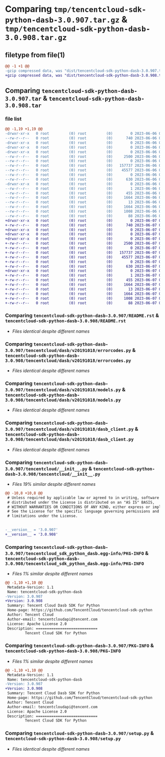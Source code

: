 # Comparing `tmp/tencentcloud-sdk-python-dasb-3.0.907.tar.gz` & `tmp/tencentcloud-sdk-python-dasb-3.0.908.tar.gz`

## filetype from file(1)

```diff
@@ -1 +1 @@
-gzip compressed data, was "dist/tencentcloud-sdk-python-dasb-3.0.907.tar", last modified: Tue Jun  6 02:24:26 2023, max compression
+gzip compressed data, was "dist/tencentcloud-sdk-python-dasb-3.0.908.tar", last modified: Wed Jun  7 00:22:10 2023, max compression
```

## Comparing `tencentcloud-sdk-python-dasb-3.0.907.tar` & `tencentcloud-sdk-python-dasb-3.0.908.tar`

### file list

```diff
@@ -1,19 +1,19 @@
-drwxr-xr-x   0 root         (0) root         (0)        0 2023-06-06 02:24:26.000000 tencentcloud-sdk-python-dasb-3.0.907/
--rw-r--r--   0 root         (0) root         (0)      740 2023-06-06 02:24:25.000000 tencentcloud-sdk-python-dasb-3.0.907/README.rst
-drwxr-xr-x   0 root         (0) root         (0)        0 2023-06-06 02:24:26.000000 tencentcloud-sdk-python-dasb-3.0.907/tencentcloud/
-drwxr-xr-x   0 root         (0) root         (0)        0 2023-06-06 02:24:26.000000 tencentcloud-sdk-python-dasb-3.0.907/tencentcloud/dasb/
-drwxr-xr-x   0 root         (0) root         (0)        0 2023-06-06 02:24:26.000000 tencentcloud-sdk-python-dasb-3.0.907/tencentcloud/dasb/v20191018/
--rw-r--r--   0 root         (0) root         (0)     2500 2023-06-06 02:24:25.000000 tencentcloud-sdk-python-dasb-3.0.907/tencentcloud/dasb/v20191018/errorcodes.py
--rw-r--r--   0 root         (0) root         (0)        0 2023-06-06 02:24:25.000000 tencentcloud-sdk-python-dasb-3.0.907/tencentcloud/dasb/v20191018/__init__.py
--rw-r--r--   0 root         (0) root         (0)   157737 2023-06-06 02:24:25.000000 tencentcloud-sdk-python-dasb-3.0.907/tencentcloud/dasb/v20191018/models.py
--rw-r--r--   0 root         (0) root         (0)    45577 2023-06-06 02:24:25.000000 tencentcloud-sdk-python-dasb-3.0.907/tencentcloud/dasb/v20191018/dasb_client.py
--rw-r--r--   0 root         (0) root         (0)        0 2023-06-06 02:24:25.000000 tencentcloud-sdk-python-dasb-3.0.907/tencentcloud/dasb/__init__.py
--rw-r--r--   0 root         (0) root         (0)      630 2023-06-06 02:24:25.000000 tencentcloud-sdk-python-dasb-3.0.907/tencentcloud/__init__.py
-drwxr-xr-x   0 root         (0) root         (0)        0 2023-06-06 02:24:26.000000 tencentcloud-sdk-python-dasb-3.0.907/tencentcloud_sdk_python_dasb.egg-info/
--rw-r--r--   0 root         (0) root         (0)        1 2023-06-06 02:24:26.000000 tencentcloud-sdk-python-dasb-3.0.907/tencentcloud_sdk_python_dasb.egg-info/dependency_links.txt
--rw-r--r--   0 root         (0) root         (0)      455 2023-06-06 02:24:26.000000 tencentcloud-sdk-python-dasb-3.0.907/tencentcloud_sdk_python_dasb.egg-info/SOURCES.txt
--rw-r--r--   0 root         (0) root         (0)     1664 2023-06-06 02:24:26.000000 tencentcloud-sdk-python-dasb-3.0.907/tencentcloud_sdk_python_dasb.egg-info/PKG-INFO
--rw-r--r--   0 root         (0) root         (0)       13 2023-06-06 02:24:26.000000 tencentcloud-sdk-python-dasb-3.0.907/tencentcloud_sdk_python_dasb.egg-info/top_level.txt
--rw-r--r--   0 root         (0) root         (0)     1664 2023-06-06 02:24:26.000000 tencentcloud-sdk-python-dasb-3.0.907/PKG-INFO
--rw-r--r--   0 root         (0) root         (0)     1008 2023-06-06 02:24:25.000000 tencentcloud-sdk-python-dasb-3.0.907/setup.py
--rw-r--r--   0 root         (0) root         (0)       88 2023-06-06 02:24:26.000000 tencentcloud-sdk-python-dasb-3.0.907/setup.cfg
+drwxr-xr-x   0 root         (0) root         (0)        0 2023-06-07 00:22:10.000000 tencentcloud-sdk-python-dasb-3.0.908/
+-rw-r--r--   0 root         (0) root         (0)      740 2023-06-07 00:22:10.000000 tencentcloud-sdk-python-dasb-3.0.908/README.rst
+drwxr-xr-x   0 root         (0) root         (0)        0 2023-06-07 00:22:10.000000 tencentcloud-sdk-python-dasb-3.0.908/tencentcloud/
+drwxr-xr-x   0 root         (0) root         (0)        0 2023-06-07 00:22:10.000000 tencentcloud-sdk-python-dasb-3.0.908/tencentcloud/dasb/
+drwxr-xr-x   0 root         (0) root         (0)        0 2023-06-07 00:22:10.000000 tencentcloud-sdk-python-dasb-3.0.908/tencentcloud/dasb/v20191018/
+-rw-r--r--   0 root         (0) root         (0)     2500 2023-06-07 00:22:10.000000 tencentcloud-sdk-python-dasb-3.0.908/tencentcloud/dasb/v20191018/errorcodes.py
+-rw-r--r--   0 root         (0) root         (0)        0 2023-06-07 00:22:10.000000 tencentcloud-sdk-python-dasb-3.0.908/tencentcloud/dasb/v20191018/__init__.py
+-rw-r--r--   0 root         (0) root         (0)   157737 2023-06-07 00:22:10.000000 tencentcloud-sdk-python-dasb-3.0.908/tencentcloud/dasb/v20191018/models.py
+-rw-r--r--   0 root         (0) root         (0)    45577 2023-06-07 00:22:10.000000 tencentcloud-sdk-python-dasb-3.0.908/tencentcloud/dasb/v20191018/dasb_client.py
+-rw-r--r--   0 root         (0) root         (0)        0 2023-06-07 00:22:10.000000 tencentcloud-sdk-python-dasb-3.0.908/tencentcloud/dasb/__init__.py
+-rw-r--r--   0 root         (0) root         (0)      630 2023-06-07 00:22:10.000000 tencentcloud-sdk-python-dasb-3.0.908/tencentcloud/__init__.py
+drwxr-xr-x   0 root         (0) root         (0)        0 2023-06-07 00:22:10.000000 tencentcloud-sdk-python-dasb-3.0.908/tencentcloud_sdk_python_dasb.egg-info/
+-rw-r--r--   0 root         (0) root         (0)        1 2023-06-07 00:22:10.000000 tencentcloud-sdk-python-dasb-3.0.908/tencentcloud_sdk_python_dasb.egg-info/dependency_links.txt
+-rw-r--r--   0 root         (0) root         (0)      455 2023-06-07 00:22:10.000000 tencentcloud-sdk-python-dasb-3.0.908/tencentcloud_sdk_python_dasb.egg-info/SOURCES.txt
+-rw-r--r--   0 root         (0) root         (0)     1664 2023-06-07 00:22:10.000000 tencentcloud-sdk-python-dasb-3.0.908/tencentcloud_sdk_python_dasb.egg-info/PKG-INFO
+-rw-r--r--   0 root         (0) root         (0)       13 2023-06-07 00:22:10.000000 tencentcloud-sdk-python-dasb-3.0.908/tencentcloud_sdk_python_dasb.egg-info/top_level.txt
+-rw-r--r--   0 root         (0) root         (0)     1664 2023-06-07 00:22:10.000000 tencentcloud-sdk-python-dasb-3.0.908/PKG-INFO
+-rw-r--r--   0 root         (0) root         (0)     1008 2023-06-07 00:22:10.000000 tencentcloud-sdk-python-dasb-3.0.908/setup.py
+-rw-r--r--   0 root         (0) root         (0)       88 2023-06-07 00:22:10.000000 tencentcloud-sdk-python-dasb-3.0.908/setup.cfg
```

### Comparing `tencentcloud-sdk-python-dasb-3.0.907/README.rst` & `tencentcloud-sdk-python-dasb-3.0.908/README.rst`

 * *Files identical despite different names*

### Comparing `tencentcloud-sdk-python-dasb-3.0.907/tencentcloud/dasb/v20191018/errorcodes.py` & `tencentcloud-sdk-python-dasb-3.0.908/tencentcloud/dasb/v20191018/errorcodes.py`

 * *Files identical despite different names*

### Comparing `tencentcloud-sdk-python-dasb-3.0.907/tencentcloud/dasb/v20191018/models.py` & `tencentcloud-sdk-python-dasb-3.0.908/tencentcloud/dasb/v20191018/models.py`

 * *Files identical despite different names*

### Comparing `tencentcloud-sdk-python-dasb-3.0.907/tencentcloud/dasb/v20191018/dasb_client.py` & `tencentcloud-sdk-python-dasb-3.0.908/tencentcloud/dasb/v20191018/dasb_client.py`

 * *Files identical despite different names*

### Comparing `tencentcloud-sdk-python-dasb-3.0.907/tencentcloud/__init__.py` & `tencentcloud-sdk-python-dasb-3.0.908/tencentcloud/__init__.py`

 * *Files 19% similar despite different names*

```diff
@@ -10,8 +10,8 @@
 # Unless required by applicable law or agreed to in writing, software
 # distributed under the License is distributed on an "AS IS" BASIS,
 # WITHOUT WARRANTIES OR CONDITIONS OF ANY KIND, either express or implied.
 # See the License for the specific language governing permissions and
 # limitations under the License.
 
 
-__version__ = '3.0.907'
+__version__ = '3.0.908'
```

### Comparing `tencentcloud-sdk-python-dasb-3.0.907/tencentcloud_sdk_python_dasb.egg-info/PKG-INFO` & `tencentcloud-sdk-python-dasb-3.0.908/tencentcloud_sdk_python_dasb.egg-info/PKG-INFO`

 * *Files 1% similar despite different names*

```diff
@@ -1,10 +1,10 @@
 Metadata-Version: 1.1
 Name: tencentcloud-sdk-python-dasb
-Version: 3.0.907
+Version: 3.0.908
 Summary: Tencent Cloud Dasb SDK for Python
 Home-page: https://github.com/TencentCloud/tencentcloud-sdk-python
 Author: Tencent Cloud
 Author-email: tencentcloudapi@tencent.com
 License: Apache License 2.0
 Description: ============================
         Tencent Cloud SDK for Python
```

### Comparing `tencentcloud-sdk-python-dasb-3.0.907/PKG-INFO` & `tencentcloud-sdk-python-dasb-3.0.908/PKG-INFO`

 * *Files 1% similar despite different names*

```diff
@@ -1,10 +1,10 @@
 Metadata-Version: 1.1
 Name: tencentcloud-sdk-python-dasb
-Version: 3.0.907
+Version: 3.0.908
 Summary: Tencent Cloud Dasb SDK for Python
 Home-page: https://github.com/TencentCloud/tencentcloud-sdk-python
 Author: Tencent Cloud
 Author-email: tencentcloudapi@tencent.com
 License: Apache License 2.0
 Description: ============================
         Tencent Cloud SDK for Python
```

### Comparing `tencentcloud-sdk-python-dasb-3.0.907/setup.py` & `tencentcloud-sdk-python-dasb-3.0.908/setup.py`

 * *Files identical despite different names*

